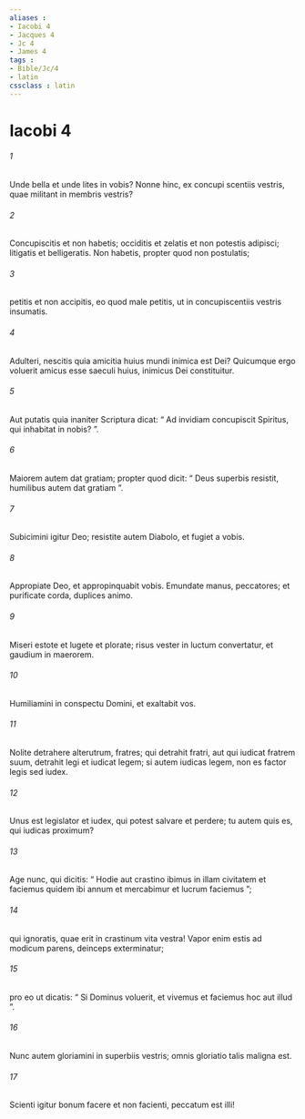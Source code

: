 ```yaml
---
aliases : 
- Iacobi 4
- Jacques 4
- Jc 4
- James 4
tags : 
- Bible/Jc/4
- latin
cssclass : latin
---
```


# Iacobi 4

###### 1
Unde bella et unde lites in vobis? Nonne hinc, ex concupi scentiis vestris, quae militant in membris vestris? 
###### 2
Concupiscitis et non habetis; occiditis et zelatis et non potestis adipisci; litigatis et belligeratis. Non habetis, propter quod non postulatis; 
###### 3
petitis et non accipitis, eo quod male petitis, ut in concupiscentiis vestris insumatis. 
###### 4
Adulteri, nescitis quia amicitia huius mundi inimica est Dei? Quicumque ergo voluerit amicus esse saeculi huius, inimicus Dei constituitur. 
###### 5
Aut putatis quia inaniter Scriptura dicat: “ Ad invidiam concupiscit Spiritus, qui inhabitat in nobis? ”. 
###### 6
Maiorem autem dat gratiam; propter quod dicit: “ Deus superbis resistit, humilibus autem dat gratiam ”.
###### 7
Subicimini igitur Deo; resistite autem Diabolo, et fugiet a vobis. 
###### 8
Appropiate Deo, et appropinquabit vobis. Emundate manus, peccatores; et purificate corda, duplices animo. 
###### 9
Miseri estote et lugete et plorate; risus vester in luctum convertatur, et gaudium in maerorem. 
###### 10
Humiliamini in conspectu Domini, et exaltabit vos.
###### 11
Nolite detrahere alterutrum, fratres; qui detrahit fratri, aut qui iudicat fratrem suum, detrahit legi et iudicat legem; si autem iudicas legem, non es factor legis sed iudex. 
###### 12
Unus est legislator et iudex, qui potest salvare et perdere; tu autem quis es, qui iudicas proximum?
###### 13
Age nunc, qui dicitis: “ Hodie aut crastino ibimus in illam civitatem et faciemus quidem ibi annum et mercabimur et lucrum faciemus ”; 
###### 14
qui ignoratis, quae erit in crastinum vita vestra! Vapor enim estis ad modicum parens, deinceps exterminatur; 
###### 15
pro eo ut dicatis: “ Si Dominus voluerit, et vivemus et faciemus hoc aut illud ”. 
###### 16
Nunc autem gloriamini in superbiis vestris; omnis gloriatio talis maligna est. 
###### 17
Scienti igitur bonum facere et non facienti, peccatum est illi!
